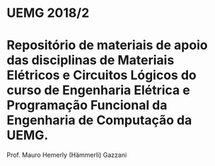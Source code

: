 ﻿# UEMG 2018/2

# Repositório de materiais de apoio das disciplinas de Materiais Elétricos e Circuitos Lógicos do curso de Engenharia Elétrica e Programação Funcional da Engenharia de Computação da UEMG.

Prof. Mauro Hemerly (Hämmerli) Gazzani
